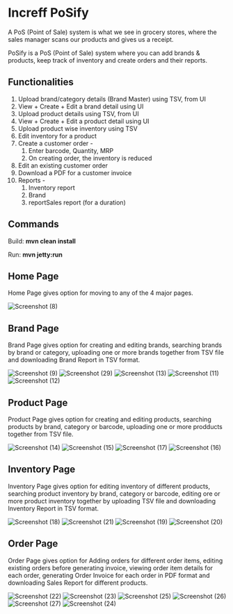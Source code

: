 # Increff PoSify

A PoS (Point of Sale) system is what we see in grocery stores, where the sales manager scans our products and gives us a receipt.

PoSify is a PoS (Point of Sale) system where you can add brands & products, keep track of inventory and create orders and their reports.

## Functionalities

1.	Upload brand/category details (Brand Master) using TSV, from UI
2.	View + Create + Edit a brand detail using UI
3.	Upload product details using TSV, from UI
4.	View + Create + Edit a product detail using UI
5.	Upload product wise inventory using TSV
6.	Edit inventory for a product
7.	Create a customer order -
    1.	Enter barcode, Quantity, MRP
    2.	On creating order, the inventory is reduced
8.	Edit an existing customer order
9.	Download a PDF for a customer invoice
10.	Reports -
    1.	Inventory report 
    2.	Brand
    3.	reportSales report (for a duration)


## Commands

Build: __mvn clean install__

Run: __mvn jetty:run__

## Home Page

Home Page gives option for moving to any of the 4 major pages.

![Screenshot (8)](https://user-images.githubusercontent.com/47227715/154834941-f5a8fba5-34e8-4249-bfe8-faf6cd2d9fbc.png)

## Brand Page

Brand Page gives option for creating and editing brands, searching brands by brand or category, uploading one or more brands together from TSV file and downloading Brand Report in TSV format.

![Screenshot (9)](https://user-images.githubusercontent.com/47227715/154835059-b02aaa59-072d-4106-bf97-af033bbe2ab2.png)
![Screenshot (29)](https://user-images.githubusercontent.com/47227715/154835253-4f82dd36-20cd-47ea-bfaa-626cfd307c18.png)
![Screenshot (13)](https://user-images.githubusercontent.com/47227715/154835159-81acf85f-e63e-42d2-911b-a3c572be4d97.png)
![Screenshot (11)](https://user-images.githubusercontent.com/47227715/154835168-03b17b2d-dbfc-48f3-a90e-953f53422935.png)
![Screenshot (12)](https://user-images.githubusercontent.com/47227715/154835174-de27175b-4fb1-46c8-be1e-098df2f2047c.png)

## Product Page

Product Page gives option for creating and editing products, searching products by brand, category or barcode, uploading one or more prodducts together from TSV file.

![Screenshot (14)](https://user-images.githubusercontent.com/47227715/154835524-4952c1e5-05c2-44f8-b52c-3d1abe4908bb.png)
![Screenshot (15)](https://user-images.githubusercontent.com/47227715/154835530-291f18ba-6c55-4d25-ab49-954129c25b21.png)
![Screenshot (17)](https://user-images.githubusercontent.com/47227715/154835533-0461649f-7b07-40ad-ba84-1b475144cf2f.png)
![Screenshot (16)](https://user-images.githubusercontent.com/47227715/154835538-da6ca2d1-08f6-428a-926a-33b9924ba530.png)

## Inventory Page

Inventory Page gives option for editing inventory of different products, searching product inventory by brand, category or barcode, editing ore or more product inventory together by uploading TSV file and downloading Inventory Report in TSV format.

![Screenshot (18)](https://user-images.githubusercontent.com/47227715/154835588-69d60b1e-da73-48ab-9028-3a1dc2e677ff.png)
![Screenshot (21)](https://user-images.githubusercontent.com/47227715/154835611-4c15d9f7-11c1-4569-a8e3-a00257b7408e.png)
![Screenshot (19)](https://user-images.githubusercontent.com/47227715/154835612-35d8d29c-3fe0-4603-b328-f6f09fa56053.png)
![Screenshot (20)](https://user-images.githubusercontent.com/47227715/154835617-37500e17-55a9-4fd4-b4ae-58a9272cbda6.png)

## Order Page

Order Page gives option for Adding orders for different order items, editing existing orders before generating invoice, viewing order item details for each order, generating Order Invoice for each order in PDF format and downloading Sales Report for different products.

![Screenshot (22)](https://user-images.githubusercontent.com/47227715/154835696-e26daa95-e228-4263-aae7-d0bb4920149d.png)
![Screenshot (23)](https://user-images.githubusercontent.com/47227715/154835697-2aa0525e-7e90-4b9b-bb85-18ac6669ae0c.png)
![Screenshot (25)](https://user-images.githubusercontent.com/47227715/154835699-236a0da6-7205-46c5-8ca3-88af97a135dc.png)
![Screenshot (26)](https://user-images.githubusercontent.com/47227715/154835703-4b21f06c-0241-4c3f-b891-47fce3df03fa.png)
![Screenshot (27)](https://user-images.githubusercontent.com/47227715/154835705-ec3501f2-10c2-4f16-be88-a6390eab3e42.png)
![Screenshot (24)](https://user-images.githubusercontent.com/47227715/154835710-64c75a46-6328-4bc0-a488-ba3ec02cc146.png)
